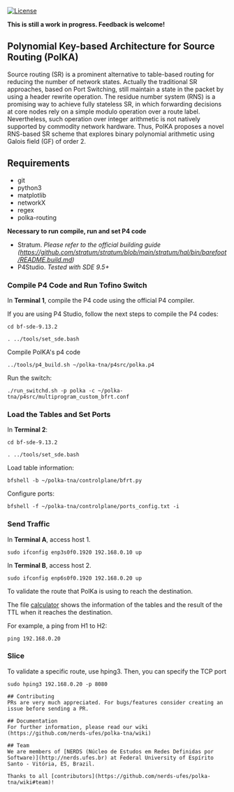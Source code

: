 [![License](https://img.shields.io/badge/License-Apache_2.0-blue.svg)](https://opensource.org/licenses/Apache-2.0)

**This is still a work in progress. Feedback is welcome!**

## Polynomial Key-based Architecture for Source Routing (PolKA)

Source routing (SR) is a prominent alternative to table-based routing for reducing the number of network states. Actually the traditional SR approaches, based on Port Switching, still maintain a state in the packet by using a header rewrite operation. The residue number system (RNS) is a promising way to achieve fully stateless SR, in which forwarding decisions at core nodes rely on a simple modulo operation over a route label. Nevertheless, such operation over integer arithmetic is not natively supported by commodity network hardware. Thus, PolKA proposes a novel RNS-based SR scheme that explores binary polynomial arithmetic using Galois field (GF) of order 2.

## Requirements

- git 
- python3
- matplotlib
- networkX
- regex
- polka-routing

**Necessary to run compile, run and set P4 code**

 - Stratum. *Please refer to the official building guide (https://github.com/stratum/stratum/blob/main/stratum/hal/bin/barefoot/README.build.md)*
 - P4Studio. *Tested with SDE 9.5+*

### Compile P4 Code and Run Tofino Switch

In **Terminal 1**, compile the P4 code using the official P4 compiler.

If you are using P4 Studio, follow the next steps to compile the P4 codes:

```
cd bf-sde-9.13.2
```
```
. ../tools/set_sde.bash
```
Compile PolKA's p4 code

```
../tools/p4_build.sh ~/polka-tna/p4src/polka.p4
```

Run the switch:

```
./run_switchd.sh -p polka -c ~/polka-tna/p4src/multiprogram_custom_bfrt.conf
```

### Load the Tables and Set Ports

In **Terminal 2**:
```
cd bf-sde-9.13.2
```
```
. ../tools/set_sde.bash
```
Load table information:
```
bfshell -b ~/polka-tna/controlplane/bfrt.py
```
Configure ports:
```
bfshell -f ~/polka-tna/controlplane/ports_config.txt -i
```

### Send Traffic

In **Terminal A**, access host 1.

```
sudo ifconfig enp3s0f0.1920 192.168.0.10 up
```

In **Terminal B**, access host 2.

```
sudo ifconfig enp6s0f0.1920 192.168.0.20 up

```

To validate the route that PolKa is using to reach the destination.

The file [calculator](https://docs.google.com/spreadsheets/d/19dWWfbyr4qZv1m4FIzHOO8c77znra906RL7u58ySk80/edit?usp=sharing) shows the information of the tables and the result of the TTL when it reaches the destination.

For example, a ping from H1 to H2:

```
ping 192.168.0.20
```

### Slice

To validate a specific route, use hping3. Then, you can specify the TCP port

```
sudo hping3 192.168.0.20 -p 8080

## Contributing
PRs are very much appreciated. For bugs/features consider creating an issue before sending a PR.

## Documentation
For further information, please read our wiki (https://github.com/nerds-ufes/polka-tna/wiki)

## Team
We are members of [NERDS (Núcleo de Estudos em Redes Definidas por Software)](http://nerds.ufes.br) at Federal University of Espírito Santo - Vitória, ES, Brazil.

Thanks to all [contributors](https://github.com/nerds-ufes/polka-tna/wiki#team)!
